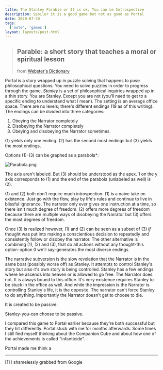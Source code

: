 ```yaml
---
title: The Stanley Parable or It is ok. You can be Introspective
description: Spoiler it is a good game but not as good as Portal
date: 2020-07-30
tags:
  ['note', 'games']
layout: layouts/post.html
---
```


> ## __Parable__: a short story that teaches a moral or spiritual lesson
> from [Webster's Dictionary](https://www.merriam-webster.com/dictionary/parable#:~:text=%3A%20a%20short%20story%20that%20teaches,parable) 

Portal is a story wrapped up in puzzle solving that happens to pose philosophical questions. You need to solve puzzles in order to progress through the game. *Stanley* is a set of philosophical inquiries wrapped up in a thin story. You are Stanley. Except you are not (you'll need to get to a specific ending to understand what I mean). The setting is an average office space. There are no levels; there's different endings (19 as of this writing). The endings can be divided into three categories:

1. Obeying the Narrator completely
2. Disobeying the Narrator completely
3. Obeying and disobeying the Narrator sometimes.

(1) yields only one ending. (2) has the second most endings but (3) yields the most endings.

Options (1)-(3) can be graphed as a parabola*:

![Parabola.png](http://wiki.dtonline.org/images/thumb/6/6f/Parabola.png/350px-Parabola.png)

The axis aren't labeled. But (3) should be understood as the apex. 1 on the y axis corresponds to (1) and the end of the parabola (unlabeled as well) is (2).

(1) and (2) both don't require much introspection. (1) is a naive take on existence. Just go with the flow, play by life's rules and continue to live in blissful ignorance. The narrator only ever gives one instruction at a time, so there isn't much degree of freedom. (2) offers more degrees of freedom because there are multiple ways of disobeying the Narrator but (3) offers the most degrees of freedom.

Once (3) is realized however, (1) and (2) can be seen as a subset of (3) *if* thought was put into making a conscientious decision to repeatedly and consistently follow or disobey the narrator. The other alternative is combining (1), (2) and (3), that do all actions without any thought-this option-option 0 we'll say-generates the most diverse endings.

The narrative subversion is the slow revelation that the Narrator is in the same boat (possibly worse off) as Stanley. It attempts to control Stanley's story but also it's own story is being controlled. Stanley has a few endings where he ascends into heaven or is allowed to go free. The Narrator does not. It is always bound to this office. It's very existence requires Stanley to be stuck in the office as well. And while the impression is the Narrator is controlling Stanley's life, it is the opposite. The narrator can't force Stanley to do anything.  Importantly the Narrator doesn't get to choose to die.

It is created to be passive. 

Stanley-you-can choose to be passive.

I compared this game to Portal earlier because they're both successful but they hit differently. Portal stuck with me for months afterwards. Some times I still find myself thinking about the Companion Cube and about how one of the achievements is called "Infanticide". 

Portal made me think a 





____

[1] I shamelessly grabbed from Google



